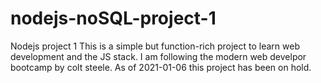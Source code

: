# nodejs-noSQL-project-1
Nodejs project 1
This is a simple but function-rich project to learn web development and the JS stack. I am following the modern web develpor bootcamp by colt steele.
As of 2021-01-06 this project has been on hold.
